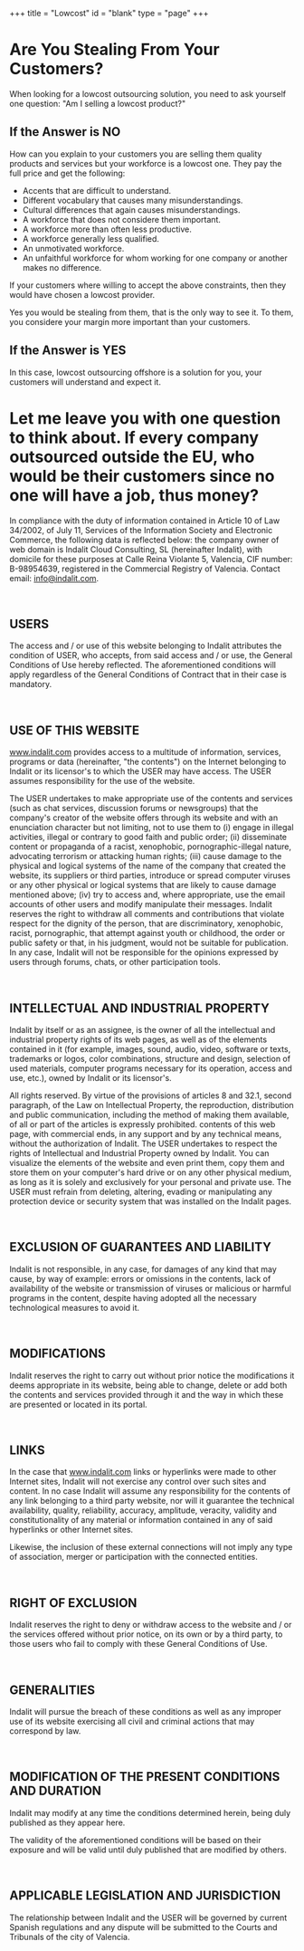 +++
title = "Lowcost"
id = "blank"
type = "page"
+++


# Are You Stealing From Your Customers?

When looking for a lowcost outsourcing solution, you need to ask yourself one question: "Am I selling a lowcost product?"

## If the Answer is NO

How can you explain to your customers you are selling them quality products and services but your workforce is a lowcost one.  They pay the full price and get the following:

* Accents that are difficult to understand.
* Different vocabulary that causes many misunderstandings.
* Cultural differences that again causes misunderstandings.
* A workforce that does not considere them important.
* A workforce more than often less productive.
* A workforce generally less qualified.
* An unmotivated workforce.
* An unfaithful workforce for whom working for one company or another makes no difference.

If your customers where willing to accept the above constraints, then they would have chosen a lowcost provider.  

Yes you would be stealing from them, that is the only way to see it.  To them, you considere your margin more important than your customers.

## If the Answer is YES

In this case, lowcost outsourcing offshore is a solution for you, your customers will understand and expect it.

# Let me leave you with one question to think about.  If every company outsourced outside the EU, who would be their customers since no one will have a job, thus money?

In compliance with the duty of information contained in Article 10 of Law 34/2002, of July 11, Services of the Information Society and Electronic Commerce, the following data is reflected below: the company owner of web domain is Indalit Cloud Consulting, SL (hereinafter Indalit), with domicile for these purposes at Calle Reina Violante 5, Valencia, CIF number: B-98954639, registered in the Commercial Registry of Valencia. Contact email: <a href="mailto:info@indalit.com">info@indalit.com</a>.

<br />

## USERS

The access and / or use of this website belonging to Indalit attributes the condition of USER, who accepts, from said access and / or use, the General Conditions of Use hereby reflected. The aforementioned conditions will apply regardless of the General Conditions of Contract that in their case is mandatory.

<br />

## USE OF THIS WEBSITE

<a href="https://www.indalit.com">www.indalit.com</a> provides access to a multitude of information, services, programs or data (hereinafter, "the contents") on the Internet belonging to Indalit or its licensor's to which the USER may have access. The USER assumes responsibility for the use of the website. 

The USER undertakes to make appropriate use of the contents and services (such as chat services, discussion forums or newsgroups) that the company's creator of the website offers through its website and with an enunciation character but not limiting, not to use them to (i) engage in illegal activities, illegal or contrary to good faith and public order; (ii) disseminate content or propaganda of a racist, xenophobic, pornographic-illegal nature, advocating terrorism or attacking human rights; (iii) cause damage to the physical and logical systems of the name of the company that created the website, its suppliers or third parties, introduce or spread computer viruses or any other physical or logical systems that are likely to cause damage mentioned above; (iv) try to access and, where appropriate, use the email accounts of other users and modify manipulate their messages. Indalit reserves the right to withdraw all comments and contributions that violate respect for the dignity of the person, that are discriminatory, xenophobic, racist, pornographic, that attempt against youth or childhood, the order or public safety or that, in his judgment, would not be suitable for publication. In any case, Indalit will not be responsible for the opinions expressed by users through forums, chats, or other participation tools.

<br />

## INTELLECTUAL AND INDUSTRIAL PROPERTY

Indalit by itself or as an assignee, is the owner of all the intellectual and industrial property rights of its web pages, as well as of the elements contained in it (for example, images, sound, audio, video, software or texts, trademarks or logos, color combinations, structure and design, selection of used materials, computer programs necessary for its operation, access and use, etc.), owned by Indalit or its licensor's.

All rights reserved. By virtue of the provisions of articles 8 and 32.1, second paragraph, of the Law on Intellectual Property, the reproduction, distribution and public communication, including the method of making them available, of all or part of the articles is expressly prohibited. contents of this web page, with commercial ends, in any support and by any technical means, without the authorization of Indalit. The USER undertakes to respect the rights of Intellectual and Industrial Property owned by Indalit. You can visualize the elements of the website and even print them, copy them and store them on your computer's hard drive or on any other physical medium, as long as it is solely and exclusively for your personal and private use. The USER must refrain from deleting, altering, evading or manipulating any protection device or security system that was installed on the Indalit pages.

<br />

## EXCLUSION OF GUARANTEES AND LIABILITY

Indalit is not responsible, in any case, for damages of any kind that may cause, by way of example: errors or omissions in the contents, lack of availability of the website or transmission of viruses or malicious or harmful programs in the content, despite having adopted all the necessary technological measures to avoid it.

<br />

## MODIFICATIONS

Indalit reserves the right to carry out without prior notice the modifications it deems appropriate in its website, being able to change, delete or add both the contents and services provided through it and the way in which these are presented or located in its portal.

<br />

## LINKS

In the case that <a href="https://www.indalit.com">www.indalit.com</a> links or hyperlinks were made to other Internet sites, Indalit will not exercise any control over such sites and content. In no case Indalit will assume any responsibility for the contents of any link belonging to a third party website, nor will it guarantee the technical availability, quality, reliability, accuracy, amplitude, veracity, validity and constitutionality of any material or information contained in any of said hyperlinks or other Internet sites.

Likewise, the inclusion of these external connections will not imply any type of association, merger or participation with the connected entities.

<br />

## RIGHT OF EXCLUSION

Indalit reserves the right to deny or withdraw access to the website and / or the services offered without prior notice, on its own or by a third party, to those users who fail to comply with these General Conditions of Use.

<br />

## GENERALITIES

Indalit will pursue the breach of these conditions as well as any improper use of its website exercising all civil and criminal actions that may correspond by law.

<br />

## MODIFICATION OF THE PRESENT CONDITIONS AND DURATION

Indalit may modify at any time the conditions determined herein, being duly published as they appear here.

The validity of the aforementioned conditions will be based on their exposure and will be valid until duly published that are modified by others.

<br />

## APPLICABLE LEGISLATION AND JURISDICTION

The relationship between Indalit and the USER will be governed by current Spanish regulations and any dispute will be submitted to the Courts and Tribunals of the city of Valencia.

